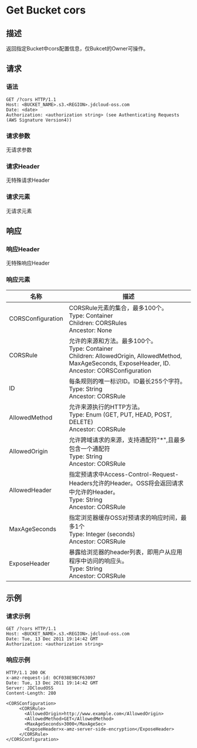# Get Bucket cors

## 描述
返回指定Bucket中cors配置信息，仅Bukcet的Owner可操作。

## 请求
### 语法
```HTTP
GET /?cors HTTP/1.1
Host: <BUCKET_NAME>.s3.<REGION>.jdcloud-oss.com
Date: <date>
Authorization: <authorization string> (see Authenticating Requests (AWS Signature Version4))
```
### 请求参数
无请求参数
### 请求Header
无特殊请求Header
### 请求元素
无请求元素

## 响应
### 响应Header
无特殊响应Header
### 响应元素

名称|描述
---|---
CORSConfiguration|CORSRule元素的集合，最多100个。<br>Type: Container<br>Children: CORSRules<br>Ancestor: None
CORSRule|允许的来源和方法。最多100个。<br>Type: Container<br>Children: AllowedOrigin, AllowedMethod, MaxAgeSeconds, ExposeHeader, ID.<br>Ancestor: CORSConfiguration
ID|每条规则的唯一标识ID。ID最长255个字符。<br>Type: String<br>Ancestor: CORSRule
AllowedMethod|允许来源执行的HTTP方法。<br>Type: Enum (GET, PUT, HEAD, POST, DELETE)<br>Ancestor: CORSRule
AllowedOrigin|允许跨域请求的来源，支持通配符"*",且最多包含一个通配符<br>Type: String<br>Ancestor: CORSRule
AllowedHeader|指定预请求中Access-Control-Request-Headers允许的Header。OSS将会返回请求中允许的Header。<br>Type: String<br>Ancestor: CORSRule
MaxAgeSeconds|指定浏览器缓存OSS对预请求的响应时间，最多1个<br>Type: Integer (seconds)<br>Ancestor: CORSRule
ExposeHeader|暴露给浏览器的header列表，即用户从应用程序中访问的响应头。<br>Type: String<br>Ancestor: CORSRule

## 示例
### 请求示例
```HTTP
GET /?cors HTTP/1.1
Host: <BUCKET_NAME>.s3.<REGION>.jdcloud-oss.com
Date: Tue, 13 Dec 2011 19:14:42 GMT
Authorization: <authorization string>
```

### 响应示例
```HTTP
HTTP/1.1 200 OK
x-amz-request-id: 0CF038E9BCF63097
Date: Tue, 13 Dec 2011 19:14:42 GMT
Server: JDCloudOSS
Content-Length: 280

<CORSConfiguration>
     <CORSRule>
       <AllowedOrigin>http://www.example.com</AllowedOrigin>
       <AllowedMethod>GET</AllowedMethod>
       <MaxAgeSeconds>3000</MaxAgeSec>
       <ExposeHeader>x-amz-server-side-encryption</ExposeHeader>
     </CORSRule>
</CORSConfiguration>
```
